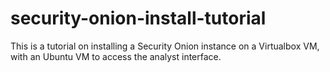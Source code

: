 # security-onion-install-tutorial
This is a tutorial on installing a Security Onion instance on a Virtualbox VM, with an Ubuntu VM to access the analyst interface.
